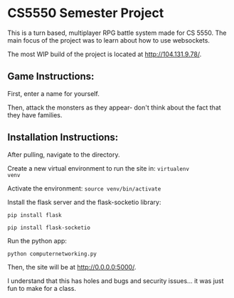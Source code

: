 <h1>CS5550 Semester Project</h1>

This is a turn based, multiplayer RPG battle system made for CS 5550. 
The main focus of the project was to learn about how to use websockets.

The most WIP build of the project is located at http://104.131.9.78/.

<h2>Game Instructions:</h2>

First, enter a name for yourself.

Then, attack the monsters as they appear- don't think about the fact that they have families.

<h2>Installation Instructions:</h2>

After pulling, navigate to the directory.

Create a new virtual environment to run the site in:
<code>virtualenv venv </code>

Activate the environment: 
<code>source venv/bin/activate</code>

Install the flask server and the flask-socketio library:

<code>pip install flask</code>

<code>pip install flask-socketio</code>

Run the python app:

<code>python computernetworking.py</code>

Then, the site will be at http://0.0.0.0:5000/. 


I understand that this has holes and bugs and security issues... it was just fun to make for a class.
